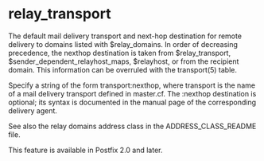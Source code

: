# relay_transport 


The default mail delivery transport and next-hop destination for
remote delivery to domains listed with $relay_domains. In order of
decreasing precedence, the nexthop destination is taken from
$relay_transport, $sender_dependent_relayhost_maps, $relayhost, or
from the recipient domain. This information can be overruled with
the transport(5) table.



Specify a string of the form transport:nexthop, where transport
is the name of a mail delivery transport defined in master.cf.
The :nexthop destination is optional; its syntax is documented
in the manual page of the corresponding delivery agent.



See also the relay domains address class in the ADDRESS_CLASS_README
file.



This feature is available in Postfix 2.0 and later.



